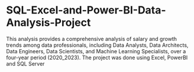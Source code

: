 # SQL-Excel-and-Power-BI-Data-Analysis-Project
This analysis provides a comprehensive analysis of salary and growth trends among data professionals, including Data Analysts, Data Architects, Data Engineers, Data Scientists, and Machine Learning Specialists, over a four-year period (2020_2023). The project was done using Excel, PowerBI and SQL Server
